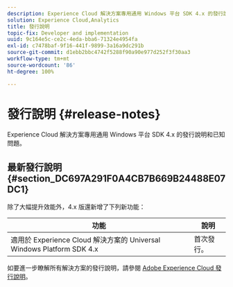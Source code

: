 ```yaml
---
description: Experience Cloud 解決方案專用通用 Windows 平台 SDK 4.x 的發行說明和已知問題。
solution: Experience Cloud,Analytics
title: 發行說明
topic-fix: Developer and implementation
uuid: 9c164e5c-ce2c-4eda-bba6-71324e4954fa
exl-id: c7478baf-9f16-441f-9899-3a16a9dc291b
source-git-commit: d1ebb2bbc4742f5288f90a90e977d252f3f30aa3
workflow-type: tm+mt
source-wordcount: '86'
ht-degree: 100%

---
```


# 發行說明 {#release-notes}

Experience Cloud 解決方案專用通用 Windows 平台 SDK 4.x 的發行說明和已知問題。

## 最新發行說明 {#section_DC697A291F0A4CB7B669B24488E07DC1}

除了大幅提升效能外，4.x 版還新增了下列新功能：

| 功能 | 說明 |
|--- |--- |
| 適用於 Experience Cloud 解決方案的 Universal Windows Platform SDK 4.x | 首次發行。 |

如要進一步瞭解所有解決方案的發行說明，請參閱 [Adobe Experience Cloud 發行說明](https://experienceleague.adobe.com/docs/release-notes/experience-cloud/current.html?lang=zh-Hant)。
